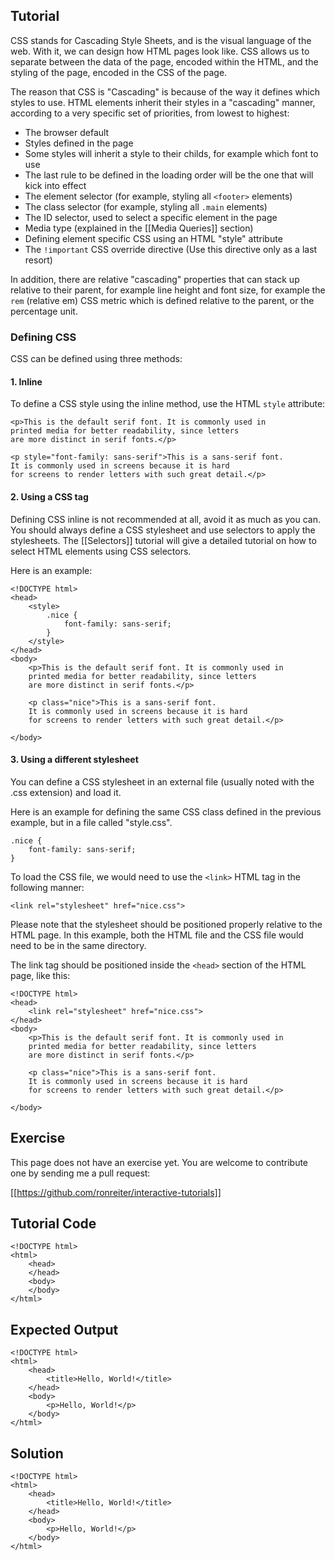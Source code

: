 Tutorial
--------

CSS stands for Cascading Style Sheets, and is the visual language of the web. With it, we can design how HTML pages
look like. CSS allows us to separate between the data of the page, encoded within the HTML, and the styling of the 
page, encoded in the CSS of the page.

The reason that CSS is "Cascading" is because of the way it defines which styles to use. HTML elements inherit their 
styles in a "cascading" manner, according to a very specific set of priorities, from lowest to highest:

* The browser default
* Styles defined in the page 
* Some styles will inherit a style to their childs, for example which font to use
* The last rule to be defined in the loading order will be the one that will kick into effect
* The element selector (for example, styling all `<footer>` elements)
* The class selector (for example, styling all `.main` elements)
* The ID selector, used to select a specific element in the page
* Media type (explained in the [[Media Queries]] section)
* Defining element specific CSS using an HTML "style" attribute
* The `!important` CSS override directive (Use this directive only as a last resort)

In addition, there are relative "cascading" properties that can stack up relative to their parent, for example line
height and font size, for example the `rem` (relative em) CSS metric which is defined relative to the parent, or
the percentage unit.

### Defining CSS

CSS can be defined using three methods:
 
#### 1. Inline

To define a CSS style using the inline method, use the HTML `style` attribute:

    <p>This is the default serif font. It is commonly used in 
    printed media for better readability, since letters
    are more distinct in serif fonts.</p>

    <p style="font-family: sans-serif">This is a sans-serif font. 
    It is commonly used in screens because it is hard
    for screens to render letters with such great detail.</p>

#### 2. Using a CSS tag

Defining CSS inline is not recommended at all, avoid it as much as you can. You should always define a CSS stylesheet
and use selectors to apply the stylesheets. The [[Selectors]] tutorial will give a detailed tutorial on how to 
select HTML elements using CSS selectors.

Here is an example:

    <!DOCTYPE html>
    <head>
        <style>
            .nice {
                font-family: sans-serif;
            }
        </style>
    </head>
    <body>
        <p>This is the default serif font. It is commonly used in 
        printed media for better readability, since letters
        are more distinct in serif fonts.</p>
    
        <p class="nice">This is a sans-serif font. 
        It is commonly used in screens because it is hard
        for screens to render letters with such great detail.</p>

    </body>
    
#### 3. Using a different stylesheet

You can define a CSS stylesheet in an external file (usually noted with the .css extension) and load it.
 
Here is an example for defining the same CSS class defined in the previous example, but in a file called "style.css".
     
    .nice {
        font-family: sans-serif;
    }
     
To load the CSS file, we would need to use the `<link>` HTML tag in the following manner:
 
    <link rel="stylesheet" href="nice.css">
    
Please note that the stylesheet should be positioned properly relative to the HTML page. In this example, both the
HTML file and the CSS file would need to be in the same directory.

The link tag should be positioned inside the `<head>` section of the HTML page, like this:

    <!DOCTYPE html>
    <head>
        <link rel="stylesheet" href="nice.css">    
    </head>
    <body>
        <p>This is the default serif font. It is commonly used in 
        printed media for better readability, since letters
        are more distinct in serif fonts.</p>
    
        <p class="nice">This is a sans-serif font. 
        It is commonly used in screens because it is hard
        for screens to render letters with such great detail.</p>

    </body>


Exercise
--------

This page does not have an exercise yet. You are welcome to contribute one by sending me a pull request:

[[https://github.com/ronreiter/interactive-tutorials]]


Tutorial Code
-------------

    <!DOCTYPE html>
    <html>
        <head>
        </head>
        <body>
        </body>
    </html>
    
Expected Output
---------------

    <!DOCTYPE html>
    <html>
        <head>
            <title>Hello, World!</title>
        </head>
        <body>
            <p>Hello, World!</p>
        </body>
    </html>

Solution
--------

    <!DOCTYPE html>
    <html>
        <head>
            <title>Hello, World!</title>
        </head>
        <body>
            <p>Hello, World!</p>
        </body>
    </html>
